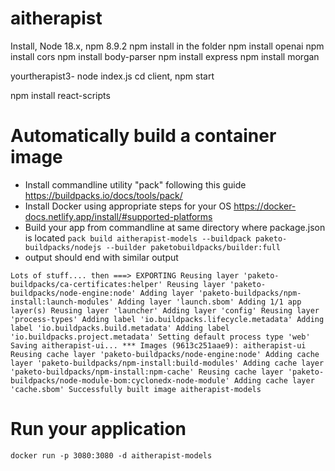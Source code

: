 # aitherapist
Install, Node 18.x, npm 8.9.2
npm install in the folder
npm install openai
npm install cors
npm install body-parser
npm install express
npm install morgan

yourtherapist3- node index.js
cd client, npm start

npm install react-scripts

# Automatically build a container image

- Install commandline utility "pack" following this guide https://buildpacks.io/docs/tools/pack/
- Install Docker using appropriate steps for your OS https://docker-docs.netlify.app/install/#supported-platforms
- Build your app from commandline at same directory where package.json is located
`pack build aitherapist-models --buildpack paketo-buildpacks/nodejs --builder paketobuildpacks/builder:full`
- output should end with similar output

`Lots of stuff.... then
===> EXPORTING
Reusing layer 'paketo-buildpacks/ca-certificates:helper'
Reusing layer 'paketo-buildpacks/node-engine:node'
Adding layer 'paketo-buildpacks/npm-install:launch-modules'
Adding layer 'launch.sbom'
Adding 1/1 app layer(s)
Reusing layer 'launcher'
Adding layer 'config'
Reusing layer 'process-types'
Adding label 'io.buildpacks.lifecycle.metadata'
Adding label 'io.buildpacks.build.metadata'
Adding label 'io.buildpacks.project.metadata'
Setting default process type 'web'
Saving aitherapist-ui...
*** Images (9613c251aae9):
      aitherapist-ui
Reusing cache layer 'paketo-buildpacks/node-engine:node'
Adding cache layer 'paketo-buildpacks/npm-install:build-modules'
Adding cache layer 'paketo-buildpacks/npm-install:npm-cache'
Reusing cache layer 'paketo-buildpacks/node-module-bom:cyclonedx-node-module'
Adding cache layer 'cache.sbom'
Successfully built image aitherapist-models` 

# Run your application

`docker run -p 3080:3080 -d aitherapist-models`
